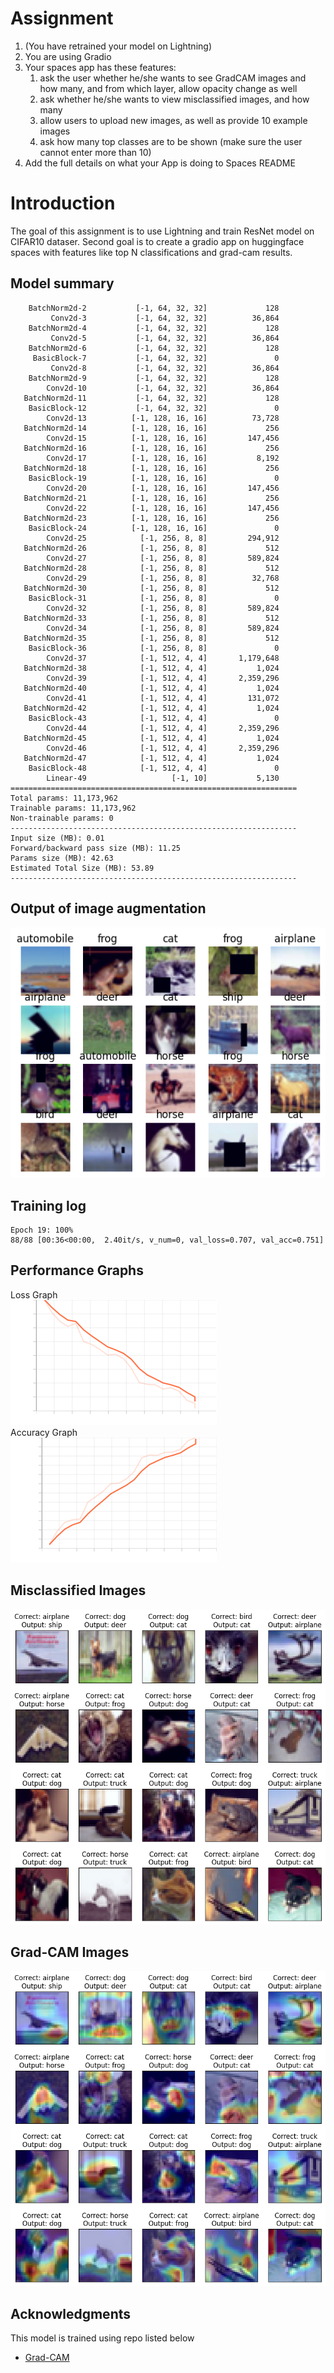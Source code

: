 # Assignment
1. (You have retrained your model on Lightning)
2. You are using Gradio
3. Your spaces app has these features:
    1. ask the user whether he/she wants to see GradCAM images and how many, and from which layer, allow opacity change as well
    2. ask whether he/she wants to view misclassified images, and how many
    3. allow users to upload new images, as well as provide 10 example images
    4. ask how many top classes are to be shown (make sure the user cannot enter more than 10)
4. Add the full details on what your App is doing to Spaces README 

# Introduction
The goal of this assignment is to use Lightning and train ResNet model on CIFAR10 dataser. Second goal 
is to create a gradio app on huggingface spaces with features like top N classifications and grad-cam results.

## Model summary

        BatchNorm2d-2           [-1, 64, 32, 32]             128
             Conv2d-3           [-1, 64, 32, 32]          36,864
        BatchNorm2d-4           [-1, 64, 32, 32]             128
             Conv2d-5           [-1, 64, 32, 32]          36,864
        BatchNorm2d-6           [-1, 64, 32, 32]             128
         BasicBlock-7           [-1, 64, 32, 32]               0
             Conv2d-8           [-1, 64, 32, 32]          36,864
        BatchNorm2d-9           [-1, 64, 32, 32]             128
            Conv2d-10           [-1, 64, 32, 32]          36,864
       BatchNorm2d-11           [-1, 64, 32, 32]             128
        BasicBlock-12           [-1, 64, 32, 32]               0
            Conv2d-13          [-1, 128, 16, 16]          73,728
       BatchNorm2d-14          [-1, 128, 16, 16]             256
            Conv2d-15          [-1, 128, 16, 16]         147,456
       BatchNorm2d-16          [-1, 128, 16, 16]             256
            Conv2d-17          [-1, 128, 16, 16]           8,192
       BatchNorm2d-18          [-1, 128, 16, 16]             256
        BasicBlock-19          [-1, 128, 16, 16]               0
            Conv2d-20          [-1, 128, 16, 16]         147,456
       BatchNorm2d-21          [-1, 128, 16, 16]             256
            Conv2d-22          [-1, 128, 16, 16]         147,456
       BatchNorm2d-23          [-1, 128, 16, 16]             256
        BasicBlock-24          [-1, 128, 16, 16]               0
            Conv2d-25            [-1, 256, 8, 8]         294,912
       BatchNorm2d-26            [-1, 256, 8, 8]             512
            Conv2d-27            [-1, 256, 8, 8]         589,824
       BatchNorm2d-28            [-1, 256, 8, 8]             512
            Conv2d-29            [-1, 256, 8, 8]          32,768
       BatchNorm2d-30            [-1, 256, 8, 8]             512
        BasicBlock-31            [-1, 256, 8, 8]               0
            Conv2d-32            [-1, 256, 8, 8]         589,824
       BatchNorm2d-33            [-1, 256, 8, 8]             512
            Conv2d-34            [-1, 256, 8, 8]         589,824
       BatchNorm2d-35            [-1, 256, 8, 8]             512
        BasicBlock-36            [-1, 256, 8, 8]               0
            Conv2d-37            [-1, 512, 4, 4]       1,179,648
       BatchNorm2d-38            [-1, 512, 4, 4]           1,024
            Conv2d-39            [-1, 512, 4, 4]       2,359,296
       BatchNorm2d-40            [-1, 512, 4, 4]           1,024
            Conv2d-41            [-1, 512, 4, 4]         131,072
       BatchNorm2d-42            [-1, 512, 4, 4]           1,024
        BasicBlock-43            [-1, 512, 4, 4]               0
            Conv2d-44            [-1, 512, 4, 4]       2,359,296
       BatchNorm2d-45            [-1, 512, 4, 4]           1,024
            Conv2d-46            [-1, 512, 4, 4]       2,359,296
       BatchNorm2d-47            [-1, 512, 4, 4]           1,024
        BasicBlock-48            [-1, 512, 4, 4]               0
            Linear-49                   [-1, 10]           5,130
    ================================================================
    Total params: 11,173,962
    Trainable params: 11,173,962
    Non-trainable params: 0
    ----------------------------------------------------------------
    Input size (MB): 0.01
    Forward/backward pass size (MB): 11.25
    Params size (MB): 42.63
    Estimated Total Size (MB): 53.89
    ----------------------------------------------------------------

## Output of image augmentation
![Albumentation](./images/augmentation.png)

## Training log
    Epoch 19: 100% 88/88 [00:36<00:00,  2.40it/s, v_num=0, val_loss=0.707, val_acc=0.751]

## Performance Graphs
Loss Graph  
![Metrics](./images/loss_metrics.png)  
Accuracy Graph  
![Metrics](./images/acc_metrics.png)

## Misclassified Images
![Results](./images/results.png)

## Grad-CAM Images
![Grad-CAM](./images/grad_cam.png)

## Acknowledgments
This model is trained using repo listed below
* [Grad-CAM](https://github.com/jacobgil/pytorch-grad-cam)